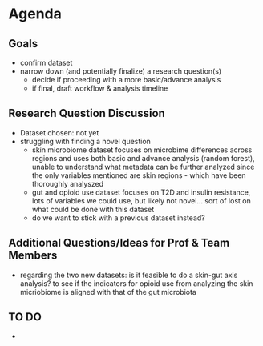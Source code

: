 # Agenda
## Goals
* confirm dataset
* narrow down (and potentially finalize) a research question(s)
  * decide if proceeding with a more basic/advance analysis
  * if final, draft workflow & analysis timeline
## Research Question Discussion
* Dataset chosen: not yet
* struggling with finding a novel question
  * skin microbiome dataset focuses on microbime differences across regions and uses both basic and advance analysis (random forest), unable to understand what metadata can be further analyzed since the only variables mentioned are skin regions - which have been thoroughly analyszed 
  * gut and opioid use dataset focuses on T2D and insulin resistance, lots of variables we could use, but likely not novel... sort of lost on what could be done with this dataset
  * do we want to stick with a previous dataset instead?
## Additional Questions/Ideas for Prof & Team Members
* regarding the two new datasets: is it feasible to do a skin-gut axis analysis? to see if the indicators for opioid use from analyzing the skin micriobiome is aligned with that of the gut microbiota
## TO DO 
* 
